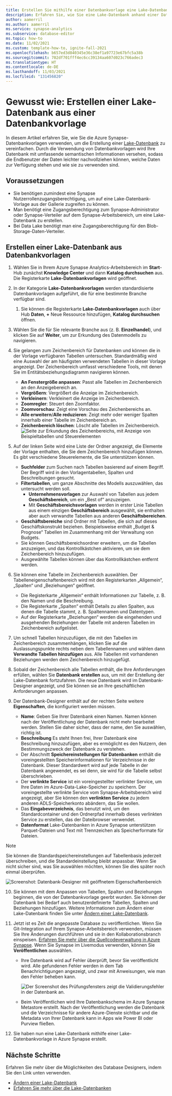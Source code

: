 ```yaml
---
title: Erstellen Sie mithilfe einer Datenbankvorlage eine Lake-Datenbank in Azure Synapse.
description: Erfahren Sie, wie Sie eine Lake-Datenbank anhand einer Datenbankvorlage untersuchen, anpassen und erstellen.
author: aamerril
ms.author: aamerril
ms.service: synapse-analytics
ms.subservice: database-editor
ms.topic: how-to
ms.date: 11/02/2021
ms.custom: template-how-to, ignite-fall-2021
ms.openlocfilehash: b657ed3d840345e36c38ef1a97723e67bfc5a38b
ms.sourcegitcommit: 702df701fff4ec6cc39134aa607d023c766adec3
ms.translationtype: HT
ms.contentlocale: de-DE
ms.lasthandoff: 11/03/2021
ms.locfileid: "131456820"
---
```

# <a name="how-to-create-a-lake-database-from-database-templates"></a>Gewusst wie: Erstellen einer Lake-Datenbank aus einer Datenbankvorlage

In diesem Artikel erfahren Sie, wie Sie die Azure Synapse-Datenbankvorlagen verwenden, um die Erstellung einer [Lake-Datenbank](./concepts-lake-database.md) zu vereinfachen. Durch die Verwendung von Datenbankvorlagen wird Ihre Datenbank mit umfassende semantischen Informationen versehen, sodass die Endbenutzer der Daten leichter nachvollziehen können, welche Daten zur Verfügung stehen und wie sie zu verwenden sind.

## <a name="prerequisites"></a>Voraussetzungen

- Sie benötigen zumindest eine Synapse Nutzerrollenzugangsberechtigung, um auf eine Lake-Datenbank-Vorlage aus der Gallerie zugreifen zu können.
- Man benötigt eine Zugangsberechtigung zum Synapse-Administrator oder Synapse-Verteiler auf dem Synapse-Arbeitsbereich, um eine Lake-Datenbank zu erstellen.
- Bei Data Lake benötigt man eine Zugangsberechtigung für den Blob-Storage-Daten-Verteiler.

## <a name="create-lake-database-from-database-template"></a>Erstellen einer Lake-Datenbank aus Datenbankvorlagen

1. Wählen Sie in Ihrem Azure Synapse Analytics-Arbeitsbereich im **Start**-Hub zunächst **Knowledge Center** und dann **Katalog durchsuchen** aus. Die Registerkarte **Lake-Datenbankvorlagen** wird geöffnet.
2. In der Kategorie **Lake-Datenbankvorlagen** werden standardisierte Datenbankvorlagen aufgeführt, die für eine bestimmte Branche verfügbar sind.
   1. Sie können die Registerkarte **Lake-Datenbankvorlagen** auch über Hub **Daten**, **+** Neue Ressource hinzufügen, **Katalog durchsuchen** öffnen.
3. Wählen Sie die für Sie relevante Branche aus (z. B. **Einzelhandel**), und klicken Sie auf **Weiter**, um zur Erkundung des Datenmodells zu navigieren.
4. Sie gelangen zum Zeichenbereich für Datenbanken und können die in der Vorlage verfügbaren Tabellen untersuchen. Standardmäßig wird eine Auswahl der am häufigsten verwendeten Tabellen in dieser Vorlage angezeigt. Der Zeichenbereich umfasst verschiedene Tools, mit denen Sie im Entitätsbeziehungsdiagramm navigieren können.
    - **An Fenstergröße anpassen**: Passt alle Tabellen im Zeichenbereich an den Anzeigebereich an.
    - **Vergrößern**: Vergrößert die Anzeige im Zeichenbereich.
    - **Verkleinern**: Verkleinert die Anzeige im Zeichenbereich.
    - **Zoomregler**: Steuert den Zoomfaktor.
    - **Zoomvorschau**: Zeigt eine Vorschau des Zeichenbereichs an.
    - **Alle erweitern**/**Alle reduzieren**: Zeigt mehr oder weniger Spalten innerhalb einer Tabelle im Zeichenbereich an.
    - **Zeichenbereich löschen**: Löscht alle Tabellen im Zeichenbereich. ![Seite zur Erkundung des Zeichenbereichs, mit Anzeige von Beispieltabellen und Steuerelementen](./media/create-lake-database-from-lake-database-template/canvas-overview.png)

5. Auf der linken Seite wird eine Liste der Ordner angezeigt, die Elemente der Vorlage enthalten, die Sie dem Zeichenbereich hinzufügen können. Es gibt verschiedene Steuerelemente, die Sie unterstützen können.
    - **Suchfelder** zum Suchen nach Tabellen basierend auf einem Begriff. Der Begriff wird in den Vorlagentabellen, Spalten und Beschreibungen gesucht.
    - **Filtertabellen**, um ganze Abschnitte des Modells auszuwählen, das untersucht werden soll.
      - **Unternehmensvorlagen** zur Auswahl von Tabellen aus jedem **Geschäftsbereich**, um ein „Best of“ anzuzeigen.
      - Mit **Geschäftsbereichsvorlagen** werden in erster Linie Tabellen aus einem einzigen **Geschäftsbereich** ausgewählt, sie enthalten aber auch verwandte Tabellen aus anderen **Geschäftsbereichen**.
    - **Geschäftsbereiche** sind Ordner mit Tabellen, die sich auf dieses Geschäftskonstrukt beziehen. Beispielsweise enthält „Budget & Prognose“ Tabellen im Zusammenhang mit der Verwaltung von Budgets.
    - Sie können Geschäftsbereichsordner erweitern, um die Tabellen anzuzeigen, und das Kontrollkästchen aktivieren, um sie dem Zeichenbereich hinzuzufügen. 
    - Ausgewählte Tabellen können über das Kontrollkästchen entfernt werden.

6. Sie können eine Tabelle im Zeichenbereich auswählen. Der Tabelleneigenschaftenbereich wird mit den Registerkarten „Allgemein“, „Spalten“ und „Beziehungen“ geöffnet.
    - Die Registerkarte „Allgemein“ enthält Informationen zur Tabelle, z. B. den Namen und die Beschreibung.
    - Die Registerkarte „Spalten“ enthält Details zu allen Spalten, aus denen die Tabelle stammt, z. B. Spaltennamen und Datentypen.
    - Auf der Registerkarte „Beziehungen“ werden die eingehenden und ausgehenden Beziehungen der Tabelle mit anderen Tabellen im Zeichenbereich aufgelistet.
    
7. Um schnell Tabellen hinzuzufügen, die mit den Tabellen im Zeichenbereich zusammenhängen, klicken Sie auf die Auslassungspunkte rechts neben dem Tabellennamen und wählen dann **Verwandte Tabellen hinzufügen** aus. Alle Tabellen mit vorhandenen Beziehungen werden dem Zeichenbereich hinzugefügt.

8. Sobald der Zeichenbereich alle Tabellen enthält, die Ihre Anforderungen erfüllen, wählen Sie **Datenbank erstellen** aus, um mit der Erstellung der Lake-Datenbank fortzufahren. Die neue Datenbank wird im Datenbank-Designer angezeigt, und Sie können sie an Ihre geschäftlichen Anforderungen anpassen. 

9. Der Datenbank-Designer enthält auf der rechten Seite weitere **Eigenschaften**, die konfiguriert werden müssen.
    - **Name**: Geben Sie Ihrer Datenbank einen Namen. Namen können nach der Veröffentlichung der Datenbank nicht mehr bearbeitet werden. Stellen Sie daher sicher, dass der name, den Sie auswählen, richtig ist.
    - **Beschreibung** Es steht Ihnen frei, Ihrer Datenbank eine Beschreibung hinzuzufügen, aber es ermöglicht es den Nutzern, den Bestimmungszweck der Datenbank zu verstehen.
    - Der Abschnitt **Speichereinstellungen für Datenbanken** enthält die voreingestellten Speicherinformationen für Verzeichnisse in der Datenbank. Dieser Standardwert wird auf jede Tabelle in der Datenbank angewendet, es sei denn, sie wird für die Tabelle selbst überschrieben.
    - Der **verlinkte Service** ist ein voreingestellter verlinkter Service, um Ihre Daten im Azure-Data-Lake-Speicher zu speichern. Der voreingestellte verlinkte Service vom Synapse-Arbeitsbereich wird angezeigt, aber Sie können den **verlinkten Service** zu jedem anderen ADLS-Speicherkonto abändern, das Sie wollen. 
    - Das **Eingabeverzeichnis**, das benutzt wird, um den Standardcontainer und den Ordnerpfad innerhalb dieses verlinkten Service zu erstellen, das der Dateibrowser verwendet.
    - **Datenformat** Lake-Datenbanken in Azure Synapse unterstützen Parquet-Dateien und Text mit Trennzeichen als Speicherformate für Dateien.
> [!NOTE]
> Sie können die Standardspeichereinstellungen auf Tabellenbasis jederzeit überschreiben, und die Standardeinstellung bleibt anpassbar. Wenn Sie nicht sicher sind, was Sie auswählen möchten, können Sie dies später noch einmal überprüfen.
 
![Screenshot: Datenbank-Designer mit geöffnetem Eigenschaftenbereich](./media/create-lake-database-from-lake-database-template/designer-overview.png)


10. Sie können mit dem Anpassen von Tabellen, Spalten und Beziehungen beginnen, die von der Datenbankvorlage geerbt wurden. Sie können der Datenbank bei Bedarf auch benutzerdefinierte Tabellen, Spalten und Beziehungen hinzufügen. Weitere Informationen zum Ändern einer Lake-Datenbank finden Sie unter [Ändern einer Lake-Datenbank](./modify-lake-database.md).

11. Jetzt ist es Zeit die angepasste Database zu veröffentlichen. Wenn Sie Git-Integration auf Ihrem Synapse-Arbeitsbereich verwenden, müssen Sie Ihre Änderungen durchführen und sie in den Kollaborationsbranch einspeisen. [Erfahren Sie mehr über die Quellcodeverwaltung in Azure Synapse](././cicd/../../cicd/source-control.md). Wenn Sie Synapse im Livemodus verwenden, können Sie **Veröffentlichen** auswählen.
     - Ihre Datenbank wird auf Fehler überprüft, bevor Sie veröffentlicht wird. Alle gefundenen Fehler werden in dem Tab Benachrichtigungen angezeigt, und zwar mit Anweisungen, wie man den Fehler beheben kann.
      
       ![Der Screenshot des Prüfungsfensters zeigt die Validierungsfehler in der Datenbank an.](./media/create-lake-database-from-lake-database-template/validation-error.png)
     - Beim Veröffentlichen wird Ihre Datenbankschema im Azure Synapse Metastore erstellt. Nach der Veröffentlichung werden die Datenbank und die Verzeichnisse für andere Azure-Dienste sichtbar und die Metadata von Ihrer Datenbank kann in Apps wie Power BI oder Purview fließen.

12.  Sie haben nun eine Lake-Datenbank mithilfe einer Lake-Datenbankvorlage in Azure Synapse erstellt. 

## <a name="next-steps"></a>Nächste Schritte

Erfahren Sie mehr über die Möglichkeiten des Database Designers, indem Sie den Link unten verwenden. 
- [Ändern einer Lake-Datenbank](./modify-lake-database.md)
- [Erfahren Sie mehr über die Lake-Datenbanken](./concepts-lake-database.md)
